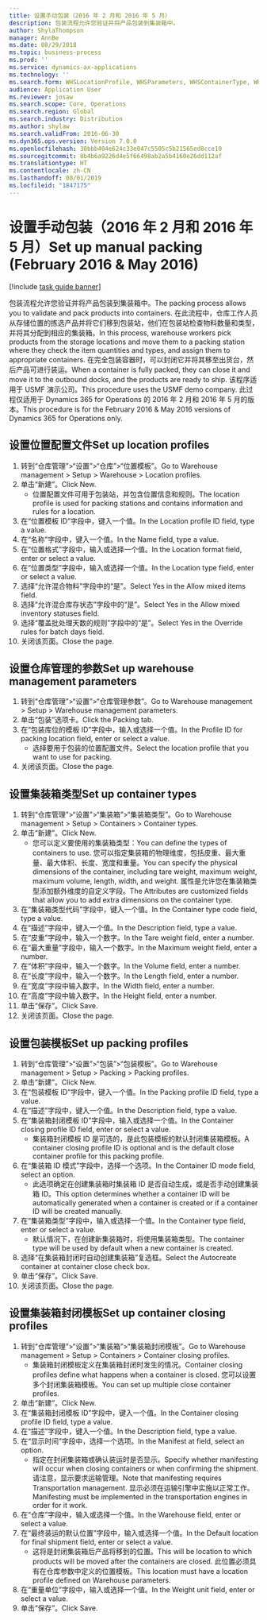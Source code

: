 ```yaml
---
title: 设置手动包装（2016 年 2 月和 2016 年 5 月）
description: 包装流程允许您验证并将产品包装到集装箱中。
author: ShylaThompson
manager: AnnBe
ms.date: 08/29/2018
ms.topic: business-process
ms.prod: ''
ms.service: dynamics-ax-applications
ms.technology: ''
ms.search.form: WHSLocationProfile, WHSParameters, WHSContainerType, WHSPackProfile, WHSCloseContainerProfile, InventLocationIdLookup, UnitOfMeasureLookup
audience: Application User
ms.reviewer: josaw
ms.search.scope: Core, Operations
ms.search.region: Global
ms.search.industry: Distribution
ms.author: shylaw
ms.search.validFrom: 2016-06-30
ms.dyn365.ops.version: Version 7.0.0
ms.openlocfilehash: 30bbb404e624c33e047c5505c5b21565ed8cce10
ms.sourcegitcommit: 8b4b6a9226d4e5f66498ab2a5b4160e26dd112af
ms.translationtype: HT
ms.contentlocale: zh-CN
ms.lasthandoff: 08/01/2019
ms.locfileid: "1847175"
---
```

# <a name="set-up-manual-packing-february-2016--may-2016"></a><span data-ttu-id="15492-103">设置手动包装（2016 年 2 月和 2016 年 5 月）</span><span class="sxs-lookup"><span data-stu-id="15492-103">Set up manual packing (February 2016 & May 2016)</span></span>

[!include [task guide banner](../../includes/task-guide-banner.md)]

<span data-ttu-id="15492-104">包装流程允许您验证并将产品包装到集装箱中。</span><span class="sxs-lookup"><span data-stu-id="15492-104">The packing process allows you to validate and pack products into containers.</span></span> <span data-ttu-id="15492-105">在此流程中，仓库工作人员从存储位置的拣选产品并将它们移到包装站，他们在包装站检查物料数量和类型，并将其分配到相应的集装箱。</span><span class="sxs-lookup"><span data-stu-id="15492-105">In this process, warehouse workers pick products from the storage locations and move them to a packing station where they check the item quantities and types, and assign them to appropriate containers.</span></span> <span data-ttu-id="15492-106">在完全包装容器时，可以封闭它并将其移至出货台，然后产品可进行装运。</span><span class="sxs-lookup"><span data-stu-id="15492-106">When a container is fully packed, they can close it and move it to the outbound docks, and the products are ready to ship.</span></span> <span data-ttu-id="15492-107">该程序适用于 USMF 演示公司。</span><span class="sxs-lookup"><span data-stu-id="15492-107">This procedure uses the USMF demo company.</span></span> <span data-ttu-id="15492-108">此过程仅适用于 Dynamics 365 for Operations 的 2016 年 2 月和 2016 年 5 月的版本。</span><span class="sxs-lookup"><span data-stu-id="15492-108">This procedure is for the February 2016 & May 2016 versions of Dynamics 365 for Operations only.</span></span>


## <a name="set-up-location-profiles"></a><span data-ttu-id="15492-109">设置位置配置文件</span><span class="sxs-lookup"><span data-stu-id="15492-109">Set up location profiles</span></span>
1. <span data-ttu-id="15492-110">转到“仓库管理”>“设置”>“仓库”>“位置模板”。</span><span class="sxs-lookup"><span data-stu-id="15492-110">Go to Warehouse management > Setup > Warehouse > Location profiles.</span></span>
2. <span data-ttu-id="15492-111">单击“新建”。</span><span class="sxs-lookup"><span data-stu-id="15492-111">Click New.</span></span>
    * <span data-ttu-id="15492-112">位置配置文件可用于包装站，并包含位置信息和规则。</span><span class="sxs-lookup"><span data-stu-id="15492-112">The location profile is used for packing stations and contains information and rules for a location.</span></span>  
3. <span data-ttu-id="15492-113">在“位置模板 ID”字段中，键入一个值。</span><span class="sxs-lookup"><span data-stu-id="15492-113">In the Location profile ID field, type a value.</span></span>
4. <span data-ttu-id="15492-114">在“名称”字段中，键入一个值。</span><span class="sxs-lookup"><span data-stu-id="15492-114">In the Name field, type a value.</span></span>
5. <span data-ttu-id="15492-115">在“位置格式”字段中，输入或选择一个值。</span><span class="sxs-lookup"><span data-stu-id="15492-115">In the Location format field, enter or select a value.</span></span>
6. <span data-ttu-id="15492-116">在“位置类型”字段中，输入或选择一个值。</span><span class="sxs-lookup"><span data-stu-id="15492-116">In the Location type field, enter or select a value.</span></span>
7. <span data-ttu-id="15492-117">选择“允许混合物料”字段中的“是”。</span><span class="sxs-lookup"><span data-stu-id="15492-117">Select Yes in the Allow mixed items field.</span></span>
8. <span data-ttu-id="15492-118">选择“允许混合库存状态”字段中的“是”。</span><span class="sxs-lookup"><span data-stu-id="15492-118">Select Yes in the Allow mixed  inventory statuses field.</span></span>
9. <span data-ttu-id="15492-119">选择“覆盖批处理天数的规则”字段中的“是”。</span><span class="sxs-lookup"><span data-stu-id="15492-119">Select Yes in the Override rules for batch days field.</span></span>
10. <span data-ttu-id="15492-120">关闭该页面。</span><span class="sxs-lookup"><span data-stu-id="15492-120">Close the page.</span></span>

## <a name="set-up-warehouse-management-parameters"></a><span data-ttu-id="15492-121">设置仓库管理的参数</span><span class="sxs-lookup"><span data-stu-id="15492-121">Set up warehouse management parameters</span></span> 
1. <span data-ttu-id="15492-122">转到“仓库管理”>“设置”>“仓库管理参数”。</span><span class="sxs-lookup"><span data-stu-id="15492-122">Go to Warehouse management > Setup > Warehouse management parameters.</span></span>
2. <span data-ttu-id="15492-123">单击“包装”选项卡。</span><span class="sxs-lookup"><span data-stu-id="15492-123">Click the Packing tab.</span></span>
3. <span data-ttu-id="15492-124">在“包装库位的模板 ID”字段中，输入或选择一个值。</span><span class="sxs-lookup"><span data-stu-id="15492-124">In the Profile ID for packing location field, enter or select a value.</span></span>
    * <span data-ttu-id="15492-125">选择要用于包装的位置配置文件。</span><span class="sxs-lookup"><span data-stu-id="15492-125">Select the location profile that you want to use for packing.</span></span>  
4. <span data-ttu-id="15492-126">关闭该页面。</span><span class="sxs-lookup"><span data-stu-id="15492-126">Close the page.</span></span>

## <a name="set-up-container-types"></a><span data-ttu-id="15492-127">设置集装箱类型</span><span class="sxs-lookup"><span data-stu-id="15492-127">Set up container types</span></span>
1. <span data-ttu-id="15492-128">转到“仓库管理”>“设置”>“集装箱”>“集装箱类型”。</span><span class="sxs-lookup"><span data-stu-id="15492-128">Go to Warehouse management > Setup > Containers > Container types.</span></span>
2. <span data-ttu-id="15492-129">单击“新建”。</span><span class="sxs-lookup"><span data-stu-id="15492-129">Click New.</span></span>
    * <span data-ttu-id="15492-130">您可以定义要使用的集装箱类型：</span><span class="sxs-lookup"><span data-stu-id="15492-130">You can define the types of containers to use.</span></span> <span data-ttu-id="15492-131">您可以指定集装箱的物理维度，包括皮重、最大重量、最大体积、长度、宽度和重量。</span><span class="sxs-lookup"><span data-stu-id="15492-131">You can specify the physical dimensions of the container, including tare weight, maximum weight, maximum volume, length, width, and weight.</span></span>  <span data-ttu-id="15492-132">属性是允许您在集装箱类型添加额外维度的自定义字段。</span><span class="sxs-lookup"><span data-stu-id="15492-132">The Attributes are customized fields that allow you to add extra dimensions on the container type.</span></span>     
3. <span data-ttu-id="15492-133">在“集装箱类型代码”字段中，键入一个值。</span><span class="sxs-lookup"><span data-stu-id="15492-133">In the Container type code field, type a value.</span></span>
4. <span data-ttu-id="15492-134">在“描述”字段中，键入一个值。</span><span class="sxs-lookup"><span data-stu-id="15492-134">In the Description field, type a value.</span></span>
5. <span data-ttu-id="15492-135">在“皮重”字段中，输入一个数字。</span><span class="sxs-lookup"><span data-stu-id="15492-135">In the Tare weight field, enter a number.</span></span>
6. <span data-ttu-id="15492-136">在“最大重量”字段中，输入一个数字。</span><span class="sxs-lookup"><span data-stu-id="15492-136">In the Maximum weight field, enter a number.</span></span>
7. <span data-ttu-id="15492-137">在“体积”字段中，输入一个数字。</span><span class="sxs-lookup"><span data-stu-id="15492-137">In the Volume field, enter a number.</span></span>
8. <span data-ttu-id="15492-138">在“长度”字段中，输入一个数字。</span><span class="sxs-lookup"><span data-stu-id="15492-138">In the Length field, enter a number.</span></span>
9. <span data-ttu-id="15492-139">在“宽度”字段中输入数字。</span><span class="sxs-lookup"><span data-stu-id="15492-139">In the Width field, enter a number.</span></span>
10. <span data-ttu-id="15492-140">在“高度”字段中输入数字。</span><span class="sxs-lookup"><span data-stu-id="15492-140">In the Height field, enter a number.</span></span>
11. <span data-ttu-id="15492-141">单击“保存”。</span><span class="sxs-lookup"><span data-stu-id="15492-141">Click Save.</span></span>
12. <span data-ttu-id="15492-142">关闭该页面。</span><span class="sxs-lookup"><span data-stu-id="15492-142">Close the page.</span></span>

## <a name="set-up-packing-profiles"></a><span data-ttu-id="15492-143">设置包装模板</span><span class="sxs-lookup"><span data-stu-id="15492-143">Set up packing profiles</span></span>
1. <span data-ttu-id="15492-144">转到“仓库管理”>“设置”>“包装”>“包装模板”。</span><span class="sxs-lookup"><span data-stu-id="15492-144">Go to Warehouse management > Setup > Packing > Packing profiles.</span></span>
2. <span data-ttu-id="15492-145">单击“新建”。</span><span class="sxs-lookup"><span data-stu-id="15492-145">Click New.</span></span>
3. <span data-ttu-id="15492-146">在“包装模板 ID”字段中，键入一个值。</span><span class="sxs-lookup"><span data-stu-id="15492-146">In the Packing profile ID field, type a value.</span></span>
4. <span data-ttu-id="15492-147">在“描述”字段中，键入一个值。</span><span class="sxs-lookup"><span data-stu-id="15492-147">In the Description field, type a value.</span></span>
5. <span data-ttu-id="15492-148">在“集装箱封闭模板 ID”字段中，输入或选择一个值。</span><span class="sxs-lookup"><span data-stu-id="15492-148">In the Container closing profile ID field, enter or select a value.</span></span>
    * <span data-ttu-id="15492-149">集装箱封闭模板 ID 是可选的，是此包装模板的默认封闭集装箱模板。</span><span class="sxs-lookup"><span data-stu-id="15492-149">A container closing profile ID is optional and is the default close container profile for this packing profile.</span></span>  
6. <span data-ttu-id="15492-150">在“集装箱 ID 模式”字段中，选择一个选项。</span><span class="sxs-lookup"><span data-stu-id="15492-150">In the Container ID mode field, select an option.</span></span>
    * <span data-ttu-id="15492-151">此选项确定在创建集装箱时集装箱 ID 是否自动生成，或是否手动创建集装箱 ID。</span><span class="sxs-lookup"><span data-stu-id="15492-151">This option determines whether a container ID will be automatically generated when a container is created or if a container ID will be created manually.</span></span>  
7. <span data-ttu-id="15492-152">在“集装箱类型”字段中，输入或选择一个值。</span><span class="sxs-lookup"><span data-stu-id="15492-152">In the Container type field, enter or select a value.</span></span>
    * <span data-ttu-id="15492-153">默认情况下，在创建新集装箱时，将使用集装箱类型。</span><span class="sxs-lookup"><span data-stu-id="15492-153">The container type will be used by default when a new container is created.</span></span>  
8. <span data-ttu-id="15492-154">选择“在集装箱封闭时自动创建集装箱”复选框。</span><span class="sxs-lookup"><span data-stu-id="15492-154">Select the Autocreate container at container close check box.</span></span>
9. <span data-ttu-id="15492-155">单击“保存”。</span><span class="sxs-lookup"><span data-stu-id="15492-155">Click Save.</span></span>
10. <span data-ttu-id="15492-156">关闭该页面。</span><span class="sxs-lookup"><span data-stu-id="15492-156">Close the page.</span></span>

## <a name="set-up-container-closing-profiles"></a><span data-ttu-id="15492-157">设置集装箱封闭模板</span><span class="sxs-lookup"><span data-stu-id="15492-157">Set up container closing profiles</span></span>
1. <span data-ttu-id="15492-158">转到“仓库管理”>“设置”>“集装箱”>“集装箱封闭模板”。</span><span class="sxs-lookup"><span data-stu-id="15492-158">Go to Warehouse management > Setup > Containers > Container closing profiles.</span></span>
    * <span data-ttu-id="15492-159">集装箱封闭模板定义在集装箱封闭时发生的情况。</span><span class="sxs-lookup"><span data-stu-id="15492-159">Container closing profiles define what happens when a container is closed.</span></span> <span data-ttu-id="15492-160">您可以设置多个封闭集装箱模板。</span><span class="sxs-lookup"><span data-stu-id="15492-160">You can set up multiple close container profiles.</span></span>       
2. <span data-ttu-id="15492-161">单击“新建”。</span><span class="sxs-lookup"><span data-stu-id="15492-161">Click New.</span></span>
3. <span data-ttu-id="15492-162">在“集装箱封闭模板 ID”字段中，键入一个值。</span><span class="sxs-lookup"><span data-stu-id="15492-162">In the Container closing profile ID field, type a value.</span></span>
4. <span data-ttu-id="15492-163">在“描述”字段中，键入一个值。</span><span class="sxs-lookup"><span data-stu-id="15492-163">In the Description field, type a value.</span></span>
5. <span data-ttu-id="15492-164">在“显示时间”字段中，选择一个选项。</span><span class="sxs-lookup"><span data-stu-id="15492-164">In the Manifest at field, select an option.</span></span>
    * <span data-ttu-id="15492-165">指定在封闭集装箱或确认装运时是否显示。</span><span class="sxs-lookup"><span data-stu-id="15492-165">Specify whether manifesting will occur when closing containers or when confirming the shipment.</span></span> <span data-ttu-id="15492-166">请注意，显示要求运输管理。</span><span class="sxs-lookup"><span data-stu-id="15492-166">Note that manifesting requires Transportation management.</span></span> <span data-ttu-id="15492-167">显示必须在运输引擎中实施以正常工作。</span><span class="sxs-lookup"><span data-stu-id="15492-167">Manifesting must be implemented in the transportation engines in order for it work.</span></span>  
6. <span data-ttu-id="15492-168">在“仓库”字段中，输入或选择一个值。</span><span class="sxs-lookup"><span data-stu-id="15492-168">In the Warehouse field, enter or select a value.</span></span>
7. <span data-ttu-id="15492-169">在“最终装运的默认位置”字段中，输入或选择一个值。</span><span class="sxs-lookup"><span data-stu-id="15492-169">In the Default location for final shipment field, enter or select a value.</span></span>
    * <span data-ttu-id="15492-170">这将是封闭集装箱后产品将移到的位置。</span><span class="sxs-lookup"><span data-stu-id="15492-170">This will be location to which products will be moved after the containers are closed.</span></span> <span data-ttu-id="15492-171">此位置必须具有在仓库参数中定义的位置模板。</span><span class="sxs-lookup"><span data-stu-id="15492-171">This location must have a location profile defined on Warehouse parameters.</span></span>  
8. <span data-ttu-id="15492-172">在“重量单位”字段中，输入或选择一个值。</span><span class="sxs-lookup"><span data-stu-id="15492-172">In the Weight unit field, enter or select a value.</span></span>
9. <span data-ttu-id="15492-173">单击“保存”。</span><span class="sxs-lookup"><span data-stu-id="15492-173">Click Save.</span></span>


